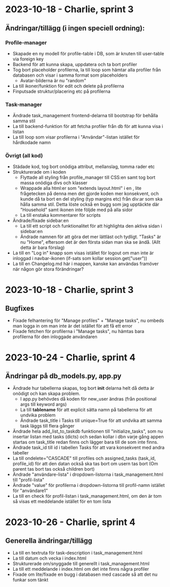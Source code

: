 # 2023-10-18 - Charlie, sprint 3
## Ändringar/tillägg (i ingen speciell ordning):

### Profile-manager
- Skapade en ny modell för profile-table i DB, som är knuten till user-table via foreign key
- Backend för att kunna skapa, uppdatera och ta bort profiler
- Tog bort placeholder profilerna, la till loop som hämtar alla profiler från databasen och visar i samma format som placeholders
    - Avatar-bilderna är nu "random"
- La till ikoner/funktion för edit och delete på profilerna
- Finputsade struktur/placering etc på profilerna

### Task-manager
- Ändrade task_management frontend-delarna till bootstrap för behålla samma stil
- La till backend-funktion för att fetcha profiler från db för att kunna visa i listan
- La till loop som visar profilerna i "Användar"-listan istället för hårdkodade namn

### Övrigt (all kod)
- Städade kod, tog bort onödiga attribut, mellanslag, tomma rader etc
- Strukturerade om i koden
    - Flyttade all styling från profile_manager till CSS:en samt tog bort massa onödiga divs och klasser
    - Wrappade alla html:er som "extends layout.html" i en <body class="body">, lite frågetecken på denna men det gjorde koden mer konsekvent, och kunde då ta bort en del styling (typ margins etc) från div:ar som ska hålla samma stil. Detta löste också en bugg som jag upptäckte där "Household" samt ikonen inte följde med på alla sidor
    - La till enstaka kommentarer för scripts
- Ändrade/fixade sidebar:en
    - La till ett script och funktionalitet för att highlighta den aktiva sidan i sidebar:en
    - Ändrade namnen för att göra det mer lättläst och tydligt. "Tasks" är nu "Home", eftersom det är den första sidan man ska se ändå. (Allt detta är bara förslag)
- La till en "Log in" knapp som visas istället för logout om man inte är inloggad i navbar-ikonen (if-sats som kollar session.get("user"))
- La till en Changelog.md här i mappen, kanske kan användas framöver när någon gör stora förändringar?

# 2023-10-18 - Charlie, sprint 3
## Bugfixes
- Fixade felhantering för "Manage profiles" + "Manage tasks", nu ombeds man logga in om man inte är det istället för att få ett error
- Fixade fetchen för profilerna i "Manage tasks", nu hämtas bara profilerna för den inloggade användaren

# 2023-10-24 - Charlie, sprint 4
## Ändringar på db_models.py, app.py
- Ändrade hur tabellerna skapas, tog bort __init__ delarna helt då detta är onödigt och kan skapa problem.
    - I app.py behövdes då koden för new_user ändras (från positional args till keyword args)
    - La till __tablename__ för att explicit sätta namn på tabellerna för att undvika problem
    - Ändrade task_title i Tasks till unique=True för att undvika att samma task läggs till flera gånger
- Ändrade hela add_list_to_taskdb funktionen till "initialize_tasks", 
som nu insertar listan med tasks (dicts) och sedan kollar i dbn varje gång appen startas om task_title redan finns och lägger bara till de som inte finns.
- Ändrade task_id till id i tabellen Tasks för att vara konsekvent med andra tabeller
- La till ondelete="CASCADE" till profiles och assigned_tasks (task_id, profile_id) för att den datan också ska tas bort om usern tas bort (Om parent tas bort tas också children bort)
- Ändrade "användare-lista" i dropdown-listorna i task_management.html till "profil-lista"
- Ändrade "value" för profilerna i dropdown-listorna till profil-namn istället för "användare1"
- La till en check för profil-listan i task_management.html, om den är tom så visas ett meddelande istället för en tom lista

# 2023-10-26 - Charlie, sprint 4
## Generella ändringar/tillägg
- La till en textruta för task-description i task_management.html
- La till datum och vecka i index.html
- Strukturerade om/snyggade till generellt i task_management.html
- La till ett meddelande i index.html om det inte finns några profiler
- Fixade om lite/fixade en bugg i databasen med cascade så att det nu funkar som tänkt


